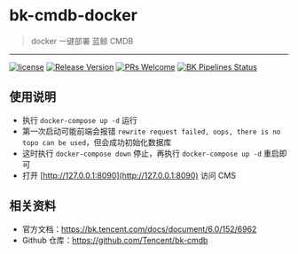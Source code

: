 # bk-cmdb-docker

> docker 一键部署 蓝鲸 CMDB

------


[![license](https://img.shields.io/badge/license-mit-brightgreen.svg?style=flat)](https://github.com/Tencent/bk-cmdb/blob/master/LICENSE.txt)
[![Release Version](https://img.shields.io/badge/release-3.2.19-brightgreen.svg)](https://github.com/Tencent/bk-cmdb/releases)
[![PRs Welcome](https://img.shields.io/badge/PRs-welcome-brightgreen.svg)](https://github.com/Tencent/bk-cmdb/pulls)
[![BK Pipelines Status](https://api.bkdevops.qq.com/process/api/external/pipelines/projects/cc/p-c02db56ac633447eb2e740b3fd0b6d2b/badge?X-DEVOPS-PROJECT-ID=cc)](http://api.bkdevops.qq.com/process/api-html/user/builds/projects/cc/pipelines/p-c02db56ac633447eb2e740b3fd0b6d2b/latestFinished?X-DEVOPS-PROJECT-ID=cc)



## 使用说明

- 执行 `docker-compose up -d` 运行
- 第一次启动可能前端会报错 `rewrite request failed, oops, there is no topo can be used`，但会成功初始化数据库
- 这时执行 `docker-compose down` 停止，再执行 `docker-compose up -d` 重启即可
- 打开 [http://127.0.0.1:8090](http://127.0.0.1:8090) 访问 CMS


## 相关资料

- 官方文档：https://bk.tencent.com/docs/document/6.0/152/6962
- Github 仓库：https://github.com/Tencent/bk-cmdb


